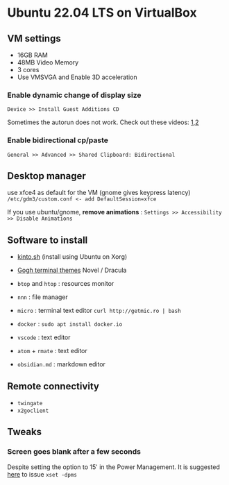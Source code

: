 # Ubuntu 22.04 LTS on VirtualBox 

## VM settings
- 16GB RAM
- 48MB Video Memory
- 3 cores
- Use VMSVGA and Enable 3D acceleration

### Enable dynamic change of display size
`Device >> Install Guest Additions CD`

Sometimes the autorun does not work. Check out these videos: [1](https://www.youtube.com/watch?v=ULSFaGmIaUo),[2](https://www.youtube.com/watch?v=KfSxpxKLjWU)

### Enable bidirectional cp/paste
`General >> Advanced >> Shared Clipboard: Bidirectional`


## Desktop manager
use xfce4 as default for the VM (gnome gives keypress latency)
`/etc/gdm3/custom.conf <- add DefaultSession=xfce`

If you use ubuntu/gnome, **remove animations** :
`Settings >> Accessibility >> Disable Animations`

## Software to install
- [kinto.sh](kinto.sh) (install using Ubuntu on Xorg)

- [Gogh terminal themes](https://gogh-co.github.io/Gogh/) Novel / Dracula


- `btop` and `htop` : resources monitor
- `nnn` : file manager
- `micro` : terminal text editor `curl http://getmic.ro | bash`
- `docker` : `sudo apt install docker.io`
- `vscode` : text editor
- `atom` + `rmate` : text editor
- `obsidian.md` : markdown editor

## Remote connectivity
- `twingate`
- `x2goclient`

## Tweaks
### Screen goes blank after a few seconds
Despite setting the option to 15' in the Power Management.
It is suggested [here](https://askubuntu.com/questions/826190/ubuntu-16-04-lts-64bit-screen-goes-black-every-15-seconds) to issue `xset -dpms`


